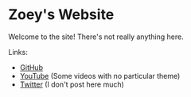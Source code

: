 # Zoey's Website

Welcome to the site! There's not really anything here.

Links:

- [GitHub](https://github.com/Zyllian)
- [YouTube](https://www.youtube.com/channel/UClXnco_MNJjhyNR_t-2CPpQ) (Some videos with no particular theme)
- [Twitter](https://twitter.com/Zylllian) (I don't post here much)

